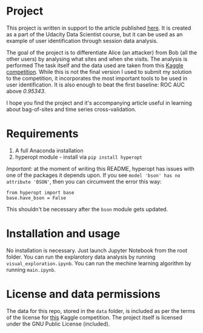 # Project

This project is written in support to the article published [here](). It is 
created as a part of the Udacity Data Scientist course, but it can be used as
an example of user identification through session data analysis.

The goal of the project is to differentiate Alice (an attacker) from Bob (all the
other users) by analysing what sites and when she visits. The analysis is performed
The task itself and the data used are taken from this [Kaggle competition](https://www.kaggle.com/c/catch-me-if-you-can-intruder-detection-through-webpage-session-tracking2).
While this is not the final version I used to submit my solution to the competition,
it incorporates the most important tools to be used in user identification. It is
also enough to beat the first baseline: ROC AUC above _0.95343_.

I hope you find the project and it's accompanying article useful in learning about
bag-of-sites and time series cross-validation. 

# Requirements

1. A full Anaconda installation
2. hyperopt module - install via `pip install hyperopt`

*Important:* at the moment of writing this README, hyperopt has issues with one
of the packages it depends upon. If you see `model 'bson' has no attribute 'BSON'`,
then you can circumvent the error this way:


    from hyperopt import base
    base.have_bson = False

This shouldn't be necessary after the `bson` module gets updated.

# Installation and usage

No installation is necessary. Just launch Jupyter Notebook from the root folder.
You can run the explarotory data analysis by running `visual_exploration.ipynb`.
You can run the mechine learning algorithm by running `main.ipynb`.

# License and data permissions

The data for this repo, stored in the `data` folder, is included as per the terms
of the license for [this](https://www.kaggle.com/c/catch-me-if-you-can-intruder-detection-through-webpage-session-tracking2/overview/description) Kaggle competition.
The project itself is licensed under the GNU Public License (included).